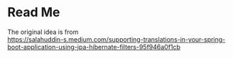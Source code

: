 # Read Me

The original idea is from  
https://salahuddin-s.medium.com/supporting-translations-in-your-spring-boot-application-using-jpa-hibernate-filters-95f946a0f1cb

